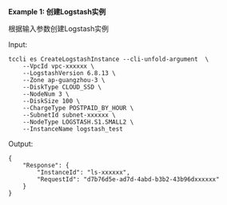**Example 1: 创建Logstash实例**

根据输入参数创建Logstash实例

Input: 

```
tccli es CreateLogstashInstance --cli-unfold-argument  \
    --VpcId vpc-xxxxxx \
    --LogstashVersion 6.8.13 \
    --Zone ap-guangzhou-3 \
    --DiskType CLOUD_SSD \
    --NodeNum 3 \
    --DiskSize 100 \
    --ChargeType POSTPAID_BY_HOUR \
    --SubnetId subnet-xxxxxx \
    --NodeType LOGSTASH.S1.SMALL2 \
    --InstanceName logstash_test
```

Output: 
```
{
    "Response": {
        "InstanceId": "ls-xxxxxx",
        "RequestId": "d7b76d5e-ad7d-4abd-b3b2-43b96dxxxxxx"
    }
}
```

